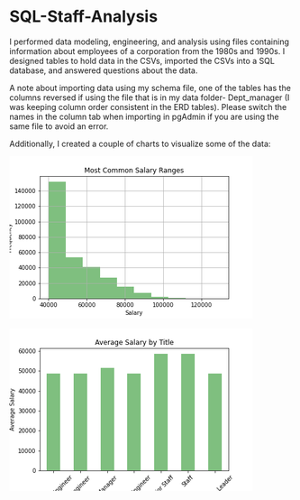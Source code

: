 # SQL-Staff-Analysis

I performed data modeling, engineering, and analysis using 
files containing information about employees of a corporation from the 1980s and 1990s. 
I designed tables to hold data in the CSVs, imported the CSVs into a SQL database, and 
answered questions about the data. 

A note about importing data using my schema file, one of the tables has the columns reversed if using the file that is in my data folder- Dept_manager (I was keeping column order consistent in the ERD tables). Please switch the names in the column tab when importing in pgAdmin if you are using the same file to avoid an error.

Additionally, I created a couple of charts to visualize some of the data:

![Salary Frequency](EmployeeSQL/commonsalary.png)

![Average Salary By Title](EmployeeSQL/avgsalarybytitle.png)
